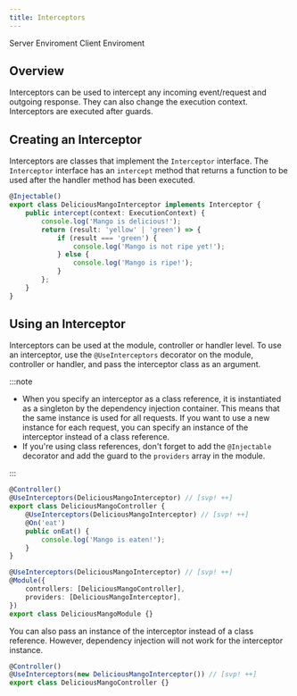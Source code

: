 ```yaml
---
title: Interceptors
---
```


<script lang="ts">
    import Badge from '$lib/Badge.svelte';
</script>

<Badge color='blue'>Server Enviroment</Badge>
<Badge color='green'>Client Enviroment</Badge>

## Overview

Interceptors can be used to intercept any incoming event/request and outgoing response. They can also change the execution context. Interceptors are executed after guards.

## Creating an Interceptor

Interceptors are classes that implement the `Interceptor` interface. The `Interceptor` interface has an `intercept` method that returns a function to be used after the handler method has been executed.

```typescript
@Injectable()
export class DeliciousMangoInterceptor implements Interceptor {
    public intercept(context: ExecutionContext) {
        console.log('Mango is delicious!');
        return (result: 'yellow' | 'green') => {
            if (result === 'green') {
                console.log('Mango is not ripe yet!');
            } else {
                console.log('Mango is ripe!');
            }
        };
    }
}
```

## Using an Interceptor

Interceptors can be used at the module, controller or handler level. To use an interceptor, use the `@UseInterceptors` decorator on the module, controller or handler, and pass the interceptor class as an argument.

:::note

-   When you specify an interceptor as a class reference, it is instantiated as a singleton by the dependency injection container. This means that the same instance is used for all requests. If you want to use a new instance for each request, you can specify an instance of the interceptor instead of a class reference.
-   If you're using class references, don't forget to add the `@Injectable` decorator and add the guard to the `providers` array in the module.

:::

```typescript
@Controller()
@UseInterceptors(DeliciousMangoInterceptor) // [svp! ++]
export class DeliciousMangoController {
    @UseInterceptors(DeliciousMangoInterceptor) // [svp! ++]
    @On('eat')
    public onEat() {
        console.log('Mango is eaten!');
    }
}

@UseInterceptors(DeliciousMangoInterceptor) // [svp! ++]
@Module({
    controllers: [DeliciousMangoController],
    providers: [DeliciousMangoInterceptor],
})
export class DeliciousMangoModule {}
```

You can also pass an instance of the interceptor instead of a class reference. However, dependency injection will not work for the interceptor instance.

```typescript
@Controller()
@UseInterceptors(new DeliciousMangoInterceptor()) // [svp! ++]
export class DeliciousMangoController {}
```
